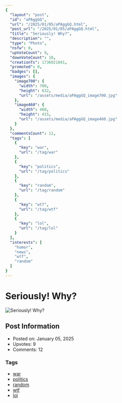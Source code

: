 ```yaml
---
{
  "layout": "post",
  "id": "aPAggGQ",
  "url": "/2025/01/05/aPAggGQ.html",
  "post_url": "/2025/01/05/aPAggGQ.html",
  "title": "Seriously! Why?",
  "description": "",
  "type": "Photo",
  "nsfw": 0,
  "upVoteCount": 9,
  "downVoteCount": 18,
  "creationTs": 1736021041,
  "promoted": 0,
  "badges": [],
  "images": {
    "image700": {
      "width": 700,
      "height": 632,
      "url": "/assets/media/aPAggGQ_image700.jpg"
    },
    "image460": {
      "width": 460,
      "height": 415,
      "url": "/assets/media/aPAggGQ_image460.jpg"
    }
  },
  "commentsCount": 12,
  "tags": [
    {
      "key": "war",
      "url": "/tag/war"
    },
    {
      "key": "politics",
      "url": "/tag/politics"
    },
    {
      "key": "random",
      "url": "/tag/random"
    },
    {
      "key": "wtf",
      "url": "/tag/wtf"
    },
    {
      "key": "lol",
      "url": "/tag/lol"
    }
  ],
  "interests": [
    "humor",
    "news",
    "wtf",
    "random"
  ]
}
---
```


# Seriously! Why?

![Seriously! Why?](/assets/media/aPAggGQ_image700.jpg)

## Post Information

- Posted on: January 05, 2025
- Upvotes: 9
- Comments: 12

### Tags

- [war](/tag/war)
- [politics](/tag/politics)
- [random](/tag/random)
- [wtf](/tag/wtf)
- [lol](/tag/lol)

